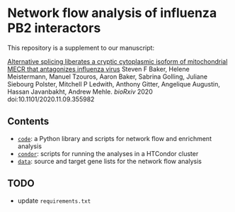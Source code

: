 # Network flow analysis of influenza PB2 interactors

This repository is a supplement to our manuscript:

[Alternative splicing liberates a cryptic cytoplasmic isoform of mitochondrial MECR that antagonizes influenza virus](https://doi.org/10.1101/2020.11.09.355982)
Steven F Baker, Helene Meistermann, Manuel Tzouros, Aaron Baker, Sabrina Golling, Juliane Siebourg Polster, Mitchell P Ledwith, Anthony Gitter, Angelique Augustin, Hassan Javanbakht, Andrew Mehle.
_bioRxiv_ 2020 doi:10.1101/2020.11.09.355982

## Contents
- [`code`](code): a Python library and scripts for network flow and enrichment analysis
- [`condor`](condor): scripts for running the analyses in a HTCondor cluster
- [`data`](data): source and target gene lists for the network flow analysis

## TODO
- update `requirements.txt`
